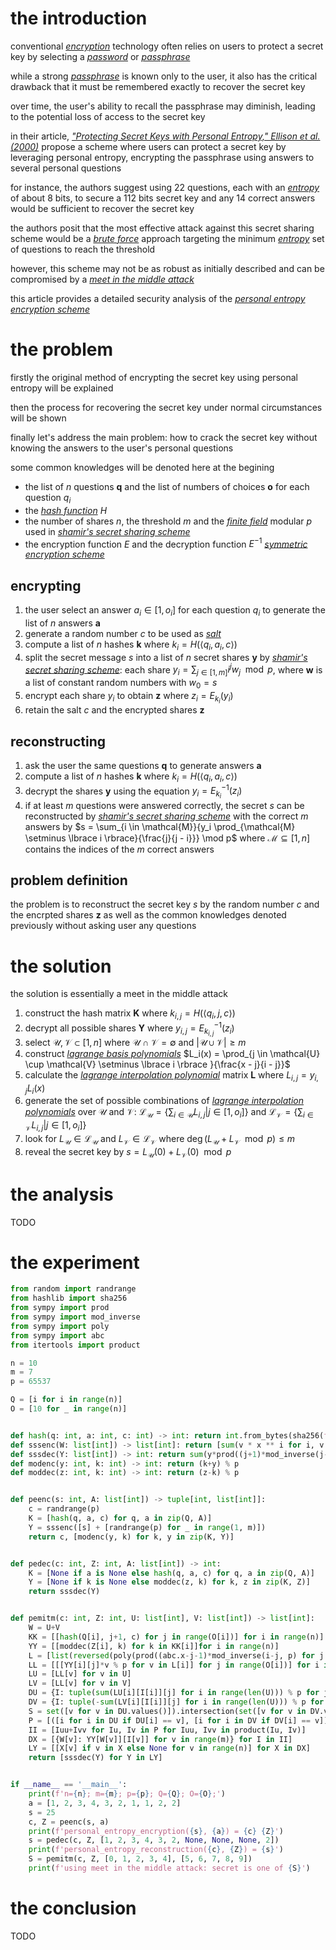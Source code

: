 # the introduction

conventional *[encryption](https://en.wikipedia.org/wiki/Encryption)* technology often relies on users to protect a secret key by selecting a *[password](https://en.wikipedia.org/wiki/Password)* or *[passphrase](https://en.wikipedia.org/wiki/Passphrase)*

while a strong *[passphrase](https://en.wikipedia.org/wiki/Passphrase)* is known only to the user, it also has the critical drawback that it must be remembered exactly to recover the secret key

over time, the user's ability to recall the passphrase may diminish, leading to the potential loss of access to the secret key

in their article, *["Protecting Secret Keys with Personal Entropy," Ellison et al. (2000)](https://www.researchgate.net/publication/223831757_Protecting_secret_keys_with_personal_entropy)* propose a scheme where users can protect a secret key by leveraging personal entropy, encrypting the passphrase using answers to several personal questions

for instance, the authors suggest using 22 questions, each with an *[entropy](https://en.wikipedia.org/wiki/Entropy_(information_theory))* of about 8 bits, to secure a 112 bits secret key and any 14 correct answers would be sufficient to recover the secret key

the authors posit that the most effective attack against this secret sharing scheme would be a *[brute force](https://en.wikipedia.org/wiki/Brute-force_attack)* approach targeting the minimum *[entropy](https://en.wikipedia.org/wiki/Entropy_(information_theory))* set of questions to reach the threshold

however, this scheme may not be as robust as initially described and can be compromised by a *[meet in the middle attack](https://en.wikipedia.org/wiki/Meet-in-the-middle_attack)*

this article provides a detailed security analysis of the *[personal entropy encryption scheme](https://www.researchgate.net/publication/223831757_Protecting_secret_keys_with_personal_entropy)*

# the problem

firstly the original method of encrypting the secret key using personal entropy will be explained

then the process for recovering the secret key under normal circumstances will be shown

finally let's address the main problem: how to crack the secret key without knowing the answers to the user's personal questions

some common knowledges will be denoted here at the begining

- the list of $n$ questions $\mathbf{q}$ and the list of numbers of choices $\mathbf{o}$ for each question $q_i$
- the *[hash function](https://en.wikipedia.org/wiki/Hash_function)* $H$
- the number of shares $n$, the threshold $m$ and the *[finite field](https://en.wikipedia.org/wiki/Finite_field)* modular $p$ used in *[shamir's secret sharing scheme](https://en.wikipedia.org/wiki/Shamir%27s_secret_sharing)*
- the encryption function $E$ and the decryption function $E^{-1}$ *[symmetric encryption scheme](https://en.wikipedia.org/wiki/Symmetric-key_algorithm)*

## encrypting

1. the user select an answer $a_i \in [1, o_i]$ for each question $q_i$ to generate the list of $n$ answers $\mathbf{a}$
2. generate a random number $c$ to be used as *[salt](https://en.wikipedia.org/wiki/Salt_(cryptography))*
3. compute a list of $n$ hashes $\mathbf{k}$ where $k_i = H(\langle q_i, a_i, c \rangle)$
4. split the secret message $s$ into a list of $n$ secret shares $\mathbf{y}$ by *[shamir's secret sharing scheme](https://en.wikipedia.org/wiki/Shamir%27s_secret_sharing)*: each share $y_i = \sum_{j \in [1,m]}{i^j w_j} \mod p$, where $\mathbf{w}$ is a list of constant random numbers with $w_0 = s$
5. encrypt each share $y_i$ to obtain $\mathbf{z}$ where $z_i = E_{k_i}(y_i)$
6. retain the salt $c$ and the encrypted shares $\mathbf{z}$

## reconstructing

1. ask the user the same questions $\mathbf{q}$ to generate answers $\mathbf{a}$
2. compute a list of $n$ hashes $\mathbf{k}$ where $k_i = H(\langle q_i, a_i, c \rangle)$
3. decrypt the shares $\mathbf{y}$ using the equation $y_i = E_{k_i}^{-1}(z_i)$
4. if at least $m$ questions were answered correctly, the secret $s$ can be reconstructed by *[shamir's secret sharing scheme](https://en.wikipedia.org/wiki/Shamir%27s_secret_sharing)* with the correct $m$ answers by $s = \sum_{i \in \mathcal{M}}{y_i \prod_{\mathcal{M} \setminus \lbrace i \rbrace}{\frac{j}{j - i}}} \mod p$ where $\mathcal{M} \subseteq [1, n]$ contains the indices of the $m$ correct answers

## problem definition

the problem is to reconstruct the secret key $s$ by the random number $c$ and the encrpted shares $\mathbf{z}$ as well as the common knowledges denoted previously without asking user any questions

# the solution

the solution is essentially a meet in the middle attack

1. construct the hash matrix $\mathbf{K}$ where $k_{i,j} = H(\langle q_i, j, c \rangle)$
2. decrypt all possible shares $\mathbf{Y}$ where $y_{i,j} = E_{k_{i, j}}^{-1}(z_i)$
3. select $\mathcal{U}, \mathcal{V} \subset [1, n]$ where $\mathcal{U} \cap \mathcal{V} = \emptyset$ and $|\mathcal{U} \cup \mathcal{V}| \ge m$
4. construct *[lagrange basis polynomials](https://en.wikipedia.org/wiki/Lagrange_polynomial)* $L_i(x) = \prod_{j \in \mathcal{U} \cup \mathcal{V} \setminus \lbrace i \rbrace }{\frac{x - j}{i - j}}$
5. calculate the *[lagrange interpolation polynomial](https://en.wikipedia.org/wiki/Lagrange_polynomial)* matrix $\mathbf{L}$ where $L_{i, j} = y_{i,j} L_i(x)$
6. generate the set of possible combinations of *[lagrange interpolation polynomials](https://en.wikipedia.org/wiki/Lagrange_polynomial)* over $\mathcal{U}$ and $\mathcal{V}$: $\mathcal{L_U} = \lbrace \sum_{i \in \mathcal{U}}{L_{i, j}} | j \in [1, o_i] \rbrace$ and $\mathcal{L_V} = \lbrace \sum_{i \in \mathcal{V}}{L_{i, j}} | j \in [1, o_i] \rbrace$
7. look for $L_{\mathcal{U}} \in \mathcal{L_U}$ and $L_{\mathcal{V}} \in \mathcal{L_V}$ where $\deg (L_{\mathcal{U}} + L_{\mathcal{V}} \mod p) \le m$
8. reveal the secret key by $s = L_{\mathcal{U}}(0) + L_{\mathcal{V}}(0) \mod p$

# the analysis

TODO

# the experiment

```python
from random import randrange
from hashlib import sha256
from sympy import prod
from sympy import mod_inverse
from sympy import poly
from sympy import abc
from itertools import product

n = 10
m = 7
p = 65537

Q = [i for i in range(n)]
O = [10 for _ in range(n)]


def hash(q: int, a: int, c: int) -> int: return int.from_bytes(sha256(f'{q}:{a}:{c}'.encode()).digest(), 'big') % p
def sssenc(W: list[int]) -> list[int]: return [sum(v * x ** i for i, v in enumerate(W)) % p for x in range(1, n+1)]
def sssdec(Y: list[int]) -> int: return sum(y*prod((j+1)*mod_inverse(j-i, p) for j, y in enumerate(Y) if y is not None and j != i) for i, y in enumerate(Y) if y is not None) % p
def modenc(y: int, k: int) -> int: return (k+y) % p
def moddec(z: int, k: int) -> int: return (z-k) % p


def peenc(s: int, A: list[int]) -> tuple[int, list[int]]:
    c = randrange(p)
    K = [hash(q, a, c) for q, a in zip(Q, A)]
    Y = sssenc([s] + [randrange(p) for _ in range(1, m)])
    return c, [modenc(y, k) for k, y in zip(K, Y)]


def pedec(c: int, Z: int, A: list[int]) -> int:
    K = [None if a is None else hash(q, a, c) for q, a in zip(Q, A)]
    Y = [None if k is None else moddec(z, k) for k, z in zip(K, Z)]
    return sssdec(Y)


def pemitm(c: int, Z: int, U: list[int], V: list[int]) -> list[int]:
    W = U+V
    KK = [[hash(Q[i], j+1, c) for j in range(O[i])] for i in range(n)]
    YY = [[moddec(Z[i], k) for k in KK[i]]for i in range(n)]
    L = [list(reversed(poly(prod((abc.x-j-1)*mod_inverse(i-j, p) for j in U+V if j != i)).all_coeffs()))[m:] for i in range(n)]
    LL = [[[YY[i][j]*v % p for v in L[i]] for j in range(O[i])] for i in range(n)]
    LU = [LL[v] for v in U]
    LV = [LL[v] for v in V]
    DU = {I: tuple(sum(LU[i][I[i]][j] for i in range(len(U))) % p for j in range(len(W)-m)) for I in product(*[range(O[i]) for i in U])}
    DV = {I: tuple(-sum(LV[i][I[i]][j] for i in range(len(U))) % p for j in range(len(W)-m)) for I in product(*[range(O[i]) for i in V])}
    S = set([v for v in DU.values()]).intersection(set([v for v in DV.values()]))
    P = [([i for i in DU if DU[i] == v], [i for i in DV if DV[i] == v]) for v in S]
    II = [Iuu+Ivv for Iu, Iv in P for Iuu, Ivv in product(Iu, Iv)]
    DX = [{W[v]: YY[W[v]][I[v]] for v in range(m)} for I in II]
    LY = [[X[v] if v in X else None for v in range(n)] for X in DX]
    return [sssdec(Y) for Y in LY]


if __name__ == '__main__':
    print(f'n={n}; m={m}; p={p}; Q={Q}; O={O};')
    a = [1, 2, 3, 4, 3, 2, 1, 1, 2, 2]
    s = 25
    c, Z = peenc(s, a)
    print(f'personal_entropy_encryption({s}, {a}) = {c} {Z}')
    s = pedec(c, Z, [1, 2, 3, 4, 3, 2, None, None, None, 2])
    print(f'personal_entropy_reconstruction({c}, {Z}) = {s}')
    S = pemitm(c, Z, [0, 1, 2, 3, 4], [5, 6, 7, 8, 9])
    print(f'using meet in the middle attack: secret is one of {S}')
```

# the conclusion

TODO
